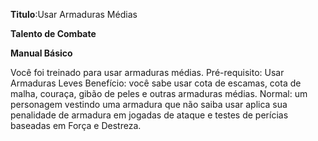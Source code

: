 **Titulo**:Usar Armaduras Médias

**Talento de Combate**

**Manual Básico**

 Você foi treinado para usar armaduras médias. Pré-requisito: Usar Armaduras Leves Benefício: você sabe usar cota de escamas, cota de malha, couraça, gibão de peles e outras armaduras médias. Normal: um personagem vestindo uma armadura que não saiba usar aplica sua penalidade de armadura em jogadas de ataque e testes de perícias baseadas em Força e Destreza.